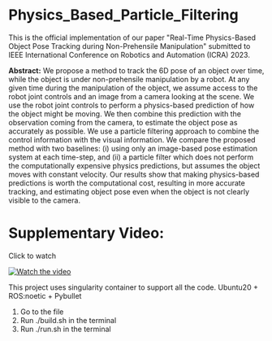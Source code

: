 # Physics_Based_Particle_Filtering 

This is the official implementation of our paper "Real-Time Physics-Based Object Pose Tracking during Non-Prehensile Manipulation" submitted to IEEE International Conference on Robotics and Automation (ICRA) 2023.

**Abstract:** We propose a method to track the 6D pose of an object over time, while the object is under non-prehensile manipulation by a robot. At any given time during the manipulation of the object, we assume access to the robot joint controls and an image from a camera looking at the scene. We use the robot joint controls to perform a physics-based prediction of how the object might be moving. We then combine this prediction with the observation coming from the camera, to estimate the object pose as accurately as possible. We use a particle filtering approach to combine the control information with the visual information. We compare the proposed method with two baselines: (i) using only an image-based pose estimation system at each time-step, and (ii) a particle filter which does not perform the computationally expensive physics predictions, but assumes the object moves with constant velocity. Our results show that making physics-based predictions is worth the computational cost, resulting in more accurate tracking, and estimating object pose even when the object is not clearly visible to the camera.


# Supplementary Video:

Click to watch

[![Watch the video](https://img.youtube.com/vi/srZZM_CKum4/hqdefault.jpg)](https://youtu.be/srZZM_CKum4)

This project uses singularity container to support all the code.
Ubuntu20 + ROS:noetic + Pybullet
  1. Go to the file
  2. Run ./build.sh in the terminal
  3. Run ./run.sh in the terminal

